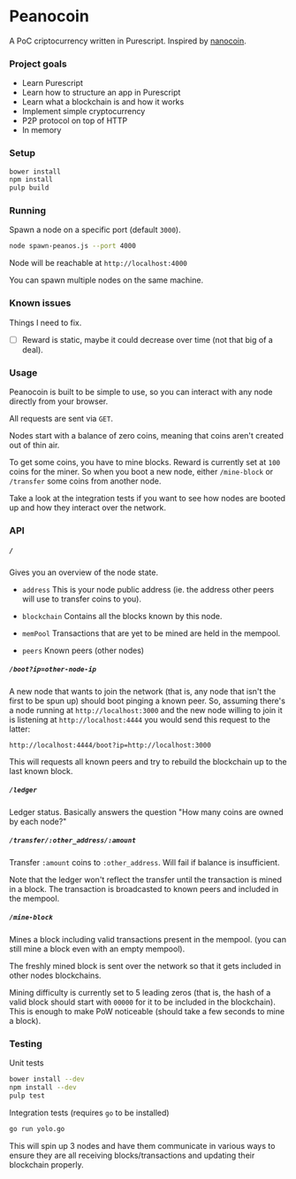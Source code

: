 
# Peanocoin

A PoC criptocurrency written in Purescript. Inspired by [nanocoin](https://github.com/tdietert/nanocoin).


### Project goals

- Learn Purescript
- Learn how to structure an app in Purescript
- Learn what a blockchain is and how it works
- Implement simple cryptocurrency
- P2P protocol on top of HTTP
- In memory


### Setup

```bash
bower install
npm install
pulp build
```

### Running

Spawn a node on a specific port (default `3000`).

```bash
node spawn-peanos.js --port 4000
```

Node will be reachable at `http://localhost:4000`

You can spawn multiple nodes on the same machine.



### Known issues

Things I need to fix.

- [ ] Reward is static, maybe it could decrease over time (not that big of a deal).



### Usage

Peanocoin is built to be simple to use, so you can interact with any node directly from your browser.

All requests are sent via `GET`.

Nodes start with a balance of zero coins, meaning that coins aren't created out of thin air.

To get some coins, you have to mine blocks. Reward is currently set at `100` coins for the miner. So when you boot a new node, either `/mine-block` or `/transfer` some coins from another node.

Take a look at the integration tests if you want to see how nodes are booted up and how they interact over the network.



### API

##### `/`

Gives you an overview of the node state.

- `address` This is your node public address (ie. the address other peers will use to transfer coins to you).

- `blockchain` Contains all the blocks known by this node.

- `memPool` Transactions that are yet to be mined are held in the mempool.

- `peers` Known peers (other nodes)


##### `/boot?ip=other-node-ip`

A new node that wants to join the network (that is, any node that isn't the first to be spun up) should boot pinging a known peer. So, assuming there's a node running at `http://localhost:3000` and the new node willing to join it is listening at `http://localhost:4444` you would send this request to the latter:

```
http://localhost:4444/boot?ip=http://localhost:3000
```

This will requests all known peers and try to rebuild the blockchain up to the last known block.



##### `/ledger`

Ledger status. Basically answers the question "How many coins are owned by each node?"


##### `/transfer/:other_address/:amount`

Transfer `:amount` coins to `:other_address`. Will fail if balance is insufficient.

Note that the ledger won't reflect the transfer until the transaction is mined in a block.
The transaction is broadcasted to known peers and included in the mempool.


##### `/mine-block`

Mines a block including valid transactions present in the mempool. (you can still mine a block even with an empty mempool).

The freshly mined block is sent over the network so that it gets included in other nodes blockchains.

Mining difficulty is currently set to 5 leading zeros (that is, the hash of a valid block should start with `00000` for it to be included in the blockchain). This is enough to make PoW noticeable (should take a few seconds to mine a block).



### Testing

Unit tests

```bash
bower install --dev
npm install --dev
pulp test
```

Integration tests (requires `go` to be installed)
```bash
go run yolo.go
```

This will spin up 3 nodes and have them communicate in various ways to ensure they are all receiving blocks/transactions and updating their blockchain properly.
